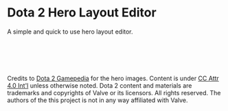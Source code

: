 Dota 2 Hero Layout Editor
=======

A simple and quick to use hero layout editor.

&nbsp;
=======
Credits to [Dota 2 Gamepedia](http://dota2.gamepedia.com) for the hero images.
Content is under [CC Attr 4.0 Int'l](http://creativecommons.org/licenses/by/4.0) unless otherwise noted.
Dota 2 content and materials are trademarks and copyrights of Valve or its licensors. All rights reserved.
The authors of the this project is not in any way affiliated with Valve.
